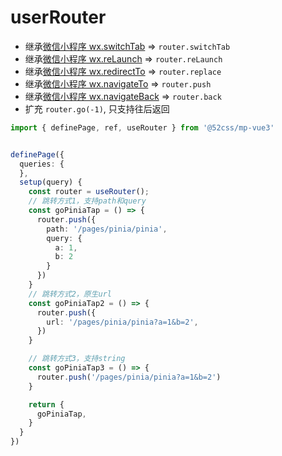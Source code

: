# userRouter

* 继承[微信小程序 wx.switchTab](https://developers.weixin.qq.com/miniprogram/dev/api/route/wx.switchTab.html) => `router.switchTab`
* 继承[微信小程序 wx.reLaunch](https://developers.weixin.qq.com/miniprogram/dev/api/route/wx.reLaunch.html) => `router.reLaunch`
* 继承[微信小程序 wx.redirectTo](https://developers.weixin.qq.com/miniprogram/dev/api/route/wx.redirectTo.html) => `router.replace`
* 继承[微信小程序 wx.navigateTo](https://developers.weixin.qq.com/miniprogram/dev/api/route/wx.navigateTo.html) => `router.push`
* 继承[微信小程序 wx.navigateBack](https://developers.weixin.qq.com/miniprogram/dev/api/route/wx.navigateBack.html) => `router.back`
* 扩充 `router.go(-1)`, 只支持往后返回


```ts
import { definePage, ref, useRouter } from '@52css/mp-vue3'


definePage({
  queries: {
  },
  setup(query) {
    const router = useRouter();
    // 跳转方式1，支持path和query
    const goPiniaTap = () => {
      router.push({
        path: '/pages/pinia/pinia',
        query: {
          a: 1,
          b: 2
        }
      })
    }
    // 跳转方式2，原生url
    const goPiniaTap2 = () => {
      router.push({
        url: '/pages/pinia/pinia?a=1&b=2',
      })
    }

    // 跳转方式3，支持string
    const goPiniaTap3 = () => {
      router.push('/pages/pinia/pinia?a=1&b=2')
    }

    return {
      goPiniaTap,
    }
  }
})
  ```